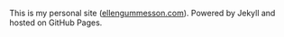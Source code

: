 This is my personal site ([ellengummesson.com](http://ellengummesson.com "ellengummesson.com")). Powered by Jekyll and hosted on GitHub Pages.